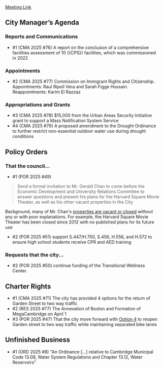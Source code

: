 [Meeting Link](https://cambridgema.iqm2.com/Citizens/Detail_Meeting.aspx?ID=4648)

## City Manager’s Agenda

### Reports and Communications
- #1 (CMA 2025 #76) A report on the conclusion of a comprehensive facilities assessment of 10 {{CPS}} facilities, which was commissioned in 2022 

### Appointments
- #2 (CMA 2025 #77) Commission on Immigrant Rights and Citizenship. Appointments: Raul Ripoll Vera and Sarah Figge Hussain. Reappointments: Karim El Razzaz

### Appropriations and Grants
- #3 (CMA 2025 #78) $15,000 from the Urban Areas Security Initiative grant to support a Mass Notification System Service 
- #4 (CMA 2025 #79) A proposed amendment to the Drought Ordinance to further restrict non-essential outdoor water use during drought conditions


## Policy Orders
### That the council...
- #1 (POR 2025 #49)
> Send a formal invitation to Mr. Gerald Chan to come before the Economic Development and University Relations Committee to answer questions and present his plans for the Harvard Square Movie Theater, as well as his other vacant properties in the City

Background, many of Mr. Chan's [properties are vacant or closed](https://www.wgbh.org/news/local/2025-01-21/closure-of-a-beloved-bar-in-harvard-square-prompts-questions-about-landlord) without any or with poor explanations. For example, the Harvard Square Movie Theater has been closed since 2012 with no published plans for its future use

- #2 (POR 2025 #51) support S.447/H.750, S.456, H.556, and H.572 to ensure high school students receive CPR and AED training

### Requests that the city...
- #2 (POR 2025 #50) continue funding of the Transitional Wellness Center.


## Charter Rights
- #1 (CMA 2025 #71) The city has provided 4 options for the return of Garden Street to two way traffic
- #2 (RES 2025 #77) The Annexation of Boston and Formation of MegaCambridge on April 1
- #3 (POR 2025 #47) That the city move forward with [Option 4](/council-meeting-march-31st-2025/#garden-street) to reopen Garden street to two way traffic while maintaining separated bike lanes


## Unfinished Business
- #1 (ORD 2025 #8) "An Ordinance [...] relative to Cambridge Municipal Code 13.08, Water System Regulations and Chapter 13.12, Water Reservoirs"
